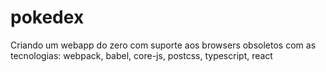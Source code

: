 # pokedex
Criando um webapp do zero com suporte aos browsers obsoletos com as tecnologias: webpack, babel, core-js, postcss, typescript, react
